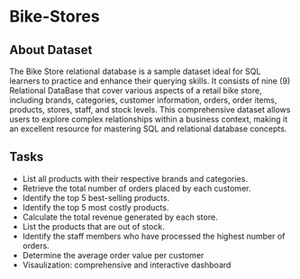 # Bike-Stores
## About Dataset
The Bike Store relational database is a sample dataset ideal for SQL learners to practice and enhance their querying skills. It consists of nine (9) Relational DataBase that cover various aspects of a retail bike store, including brands, categories, customer information, orders, order items, products, stores, staff, and stock levels. This comprehensive dataset allows users to explore complex relationships within a business context, making it an excellent resource for mastering SQL and relational database concepts.
## Tasks
- List all products with their respective brands and categories.
- Retrieve the total number of orders placed by each customer.
- Identify the top 5 best-selling products.
- Identify the top 5 most costly products.
- Calculate the total revenue generated by each store.
- List the products that are out of stock.
- Identify the staff members who have processed the highest number of orders.
- Determine the average order value per customer
- Visaulization: comprehensive and interactive dashboard 


